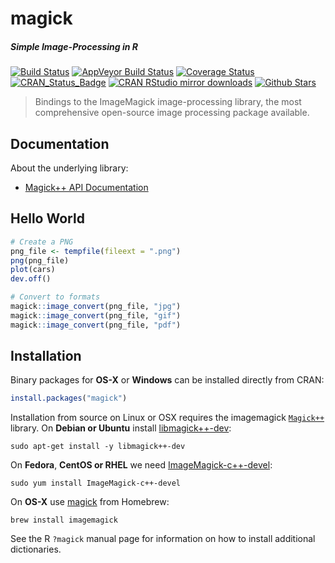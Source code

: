 # magick

##### *Simple Image-Processing in R*

[![Build Status](https://travis-ci.org/jeroenooms/magick.svg?branch=master)](https://travis-ci.org/jeroenooms/magick)
[![AppVeyor Build Status](https://ci.appveyor.com/api/projects/status/github/jeroenooms/magick?branch=master&svg=true)](https://ci.appveyor.com/project/jeroenooms/magick)
[![Coverage Status](https://codecov.io/github/jeroenooms/magick/coverage.svg?branch=master)](https://codecov.io/github/jeroenooms/magick?branch=master)
[![CRAN_Status_Badge](http://www.r-pkg.org/badges/version/magick)](http://cran.r-project.org/package=magick)
[![CRAN RStudio mirror downloads](http://cranlogs.r-pkg.org/badges/magick)](http://cran.r-project.org/web/packages/magick/index.html)
[![Github Stars](https://img.shields.io/github/stars/jeroenooms/magick.svg?style=social&label=Github)](https://github.com/jeroenooms/magick)

> Bindings to the ImageMagick image-processing library, the
  most comprehensive open-source image processing package available.

## Documentation

About the underlying library:

 - [Magick++ API Documentation](https://www.imagemagick.org/Magick++/Documentation.html)

## Hello World

```r
# Create a PNG
png_file <- tempfile(fileext = ".png")
png(png_file)
plot(cars)
dev.off()

# Convert to formats
magick::image_convert(png_file, "jpg")
magick::image_convert(png_file, "gif")
magick::image_convert(png_file, "pdf")
```

## Installation

Binary packages for __OS-X__ or __Windows__ can be installed directly from CRAN:

```r
install.packages("magick")
```

Installation from source on Linux or OSX requires the imagemagick [`Magick++`](https://www.imagemagick.org/Magick++/Documentation.html) library. On __Debian or Ubuntu__ install [libmagick++-dev](https://packages.debian.org/testing/libmagick++-dev):

```
sudo apt-get install -y libmagick++-dev
```

On __Fedora__,  __CentOS or RHEL__ we need [ImageMagick-c++-devel](https://apps.fedoraproject.org/packages/ImageMagick-c++-devel):

```
sudo yum install ImageMagick-c++-devel
````

On __OS-X__ use [magick](https://github.com/Homebrew/homebrew-core/blob/master/Formula/imagemagick.rb) from Homebrew:

```
brew install imagemagick
```

See the R `?magick` manual page for information on how to install additional dictionaries.

